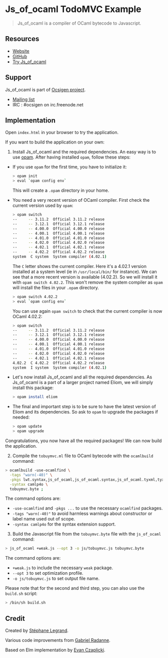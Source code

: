 # Js_of_ocaml TodoMVC Example

> Js_of_ocaml is a compiler of OCaml bytecode to Javascript.

## Resources

- [Website](http://ocsigen.org/js_of_ocaml/)
- [GitHub](https://github.com/ocsigen/js_of_ocaml)
- [Try Js_of_ocaml](http://try.ocamlpro.com/js_of_ocaml/)

## Support

Js_of_ocaml is part of [Ocsigen project](http://ocsigen.org/).

- [Mailing list](https://sympa.inria.fr/sympa/subscribe/ocsigen)
- IRC : #ocsigen on irc.freenode.net


## Implementation

Open `index.html` in your browser to try the application.

If you want to build the application on your own:

1. Install Js_of_ocaml and the required dependencies. An easy way is to use [opam](https://opam.ocaml.org/). After having installed `opam`, follow these steps:

  - If you use `opam` for the first time, you have to initialize it:

    ```sh
    > opam init
    > eval `opam config env`
    ```

    This will create a `.opam` directory in your home.

  - You need a very recent version of OCaml compiler. First check the current version used by `opam`:

    ```sh
    > opam switch
    --     -- 3.11.2  Official 3.11.2 release
    --     -- 3.12.1  Official 3.12.1 release
    --     -- 4.00.0  Official 4.00.0 release
    --     -- 4.00.1  Official 4.00.1 release
    --     -- 4.01.0  Official 4.01.0 release
    --     -- 4.02.0  Official 4.02.0 release
    --     -- 4.02.1  Official 4.02.1 release
    --     -- 4.02.2  Official 4.02.2 release
    system  C system  System compiler (4.02.1)
    ```

    The `C` letter shows the current compiler. Here it's a 4.02.1 version installed at a system level (ie in `/usr/local/bin/` for instance). We can see that a more recent version is available (4.02.2). So we will install it with `opam switch 4.02.2`. This won't remove the system compiler as `opam` will install the files in your `.opam` directory.

    ```sh
    > opam switch 4.02.2
    > eval `opam config env`
    ```

    You can use again `opam switch` to check that the current compiler is now OCaml 4.02.2:

    ```sh
    > opam switch
    --     -- 3.11.2  Official 3.11.2 release
    --     -- 3.12.1  Official 3.12.1 release
    --     -- 4.00.0  Official 4.00.0 release
    --     -- 4.00.1  Official 4.00.1 release
    --     -- 4.01.0  Official 4.01.0 release
    --     -- 4.02.0  Official 4.02.0 release
    --     -- 4.02.1  Official 4.02.1 release
    4.02.2  C 4.02.2  Official 4.02.2 release
    system  I system  System compiler (4.02.1)
    ```

  - Let's now install Js_of_ocaml and all the required dependencies. As Js_of_ocaml is a part of a larger project named Eliom, we will simply install this package:

    ```sh
    > opam install eliom
    ```

  - The final and important step is to be sure to have the latest version of Eliom and its dependencies. So ask to `opam` to upgrade the packages if needed:

    ```sh
    > opam update
    > opam upgrade
    ````

  Congratulations, you now have all the required packages! We can now build the application.

2. Compile the `tobuymvc.ml` file to OCaml bytecode with the `ocamlbuild` command:

  ```sh
  > ocamlbuild -use-ocamlfind \
	-tags "warn(-40)" \
	-pkgs lwt.syntax,js_of_ocaml,js_of_ocaml.syntax,js_of_ocaml.tyxml,tyxml,js_of_ocaml.deriving,js_of_ocaml.deriving.syntax,deriving \
	-syntax camlp4o \
	tobuymvc.byte ;
  ```

  The command options are:
  - `-use-ocamlfind` and `-pkgs ...` to use the necessary `ocamlfind` packages.
  - `-tags "warn(-40)"` to avoid harmless warnings about constructor or label name used out of scope.
  - `-syntax camlp4o` for the syntax extension support.
3. Build the Javascript file from the `tobuymvc.byte` file with the `js_of_ocaml` command:

  ```sh
  > js_of_ocaml +weak.js --opt 3 -o js/tobuymvc.js tobuymvc.byte
  ```

  The command options are:
  - `+weak.js` to include the necessary `weak` package.
  - `--opt 3` to set optimization profile.
  - `-o js/tobuymvc.js` to set output file name.

Please note that for the second and third step, you can also use the `build.sh` script:

```sh
> /bin/sh build.sh
```

## Credit

Created by [Stéphane Legrand](https://github.com/slegrand45).

Various code improvements from [Gabriel Radanne](https://github.com/Drup).

Based on Elm implementation by [Evan Czaplicki](https://github.com/evancz).
